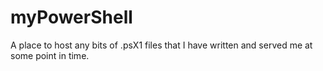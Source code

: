 # myPowerShell
A place to host any bits of .psX1 files that I have written and served me at some point in time.
